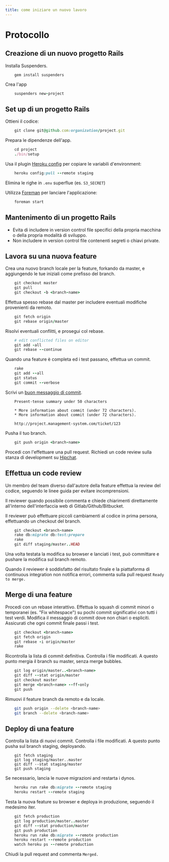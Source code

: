 ```yaml
---
title: come iniziare un nuovo lavoro
---
```

# Protocollo

## Creazione di un nuovo progetto Rails

Installa Suspenders.

```rails
    gem install suspenders
```

Crea l'app

```ruby
    suspenders new-project
```

## Set up di un progetto Rails

Ottieni il codice:

```ruby
    git clone git@github.com:organization/project.git
```

Prepara le dipendenze dell'app.

```ruby
    cd project
    ./bin/setup
```

Usa il plugin [Heroku config][p-heroku-config] per copiare le variabili d'environment:

```ruby
    heroku config:pull --remote staging
```

Elimina le righe in `.env` superflue (es. `S3_SECRET`)

Utilizza [Foreman][p-foreman] per lanciare l'applicazione:

```ruby
    foreman start
```

[p-heroku-config]: https://github.com/ddollar/heroku-config
[p-foreman]: https://github.com/ddollar/foreman

## Mantenimento di un progetto Rails

* Evita di includere in version control file specifici della propria macchina o della propria modalità di sviluppo.
* Non includere in version control file contenenti segreti o chiavi private.

## Lavora su una nuova feature

Crea una nuovo branch locale per la feature, forkando da master, e aggiungendo le tue iniziali come prefisso del branch.

```ruby
    git checkout master
    git pull
    git checkout -b <branch-name>
```

Effettua spesso rebase dal master per includere eventuali modifiche provenienti da remoto.

```ruby
    git fetch origin
    git rebase origin/master
```

Risolvi eventuali conflitti, e prosegui col rebase.

```ruby
    # edit conflicted files on editor
    git add -all
    git rebase --continue
```

Quando una feature è completa ed i test passano, effettua un commit.

```ruby
    rake
    git add --all
    git status
    git commit --verbose
```

Scrivi un [buon messaggio di commit][p-commit-message].

```git
    Present-tense summary under 50 characters

    * More information about commit (under 72 characters).
    * More information about commit (under 72 characters).

    http://project.management-system.com/ticket/123
```

Pusha il tuo branch.

```ruby
    git push origin <branch-name>
```
Procedi con l'effettuare una pull request. Richiedi un code review sulla stanza di development su [Hipchat][p-hipchat].

[p-commit-message]: http://tbaggery.com/2008/04/19/a-note-about-git-commit-messages.html
[p-hipchat]: https://www.hipchat.com

## Effettua un code review

Un membro del team diverso dall'autore della feature effettua la review del codice, seguendo le linee guida per evitare incomprensioni.

Il reviewer quando possibile commenta e chiede chiarimenti direttamente all'interno dell'interfaccia web di Gitlab/Github/Bitbucket.

Il reviewer può effettuare piccoli cambiamenti al codice in prima persona, effettuando un checkout del branch.

```ruby
    git checkout <branch-name>
    rake db:migrate db:test:prepare
    rake
    git diff staging/master..HEAD
```

Una volta testata la modifica su browser e lanciati i test, può committare e pushare la modifica sul branch remoto.

Quando il reviewer è soddisfatto del risultato finale e la piattaforma di continuous integration non notifica errori, commenta sulla pull request `Ready to merge.`

## Merge di una feature

Procedi con un rebase interattivo. Effettua lo squash di commit minori o temporanei (es. "Fix whitespace") su pochi commit significativi con tutti i  test verdi. Modifica il messaggio di commit dove non chiari o espliciti. Assicurati che ogni commit finale passi i test.

```ruby
    git checkout <branch-name>
    git fetch origin
    git rebase -i origin/master
    rake
```

Ricontrolla la lista di commit definitiva. Controlla i file modificati. A questo punto mergia il branch su master, senza merge bubbles.

```ruby
    git log origin/master..<branch-name>
    git diff --stat origin/master
    git checkout master
    git merge <branch-name> --ff-only
    git push
```

Rimuovi il feature branch da remoto e da locale.

```bash
    git push origin --delete <branch-name>
    git branch --delete <branch-name>
```

## Deploy di una feature

Controlla la lista di nuovi commit. Controlla i file modificati. A questo punto pusha sul branch staging, deployando.

```git
    git fetch staging
    git log staging/master..master
    git diff --stat staging/master
    git push staging
```

Se necessario, lancia le nuove migrazioni and restarta i dynos.

```ruby
    heroku run rake db:migrate --remote staging
    heroku restart --remote staging
```

Testa la nuova feature su browser e deploya in produzione, seguendo il medesimo iter.

```ruby
    git fetch production
    git log production/master..master
    git diff --stat production/master
    git push production
    heroku run rake db:migrate --remote production
    heroku restart --remote production
    watch heroku ps --remote production
```

Chiudi la pull request and commenta `Merged.`
